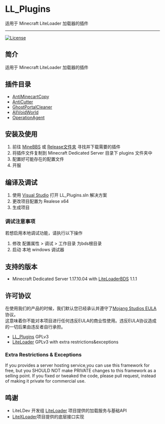 # LL_Plugins
适用于 Minecraft LiteLoader 加载器的插件

***

[![License](https://img.shields.io/badge/license-GPLv3-blue)](LICENSE)

## 简介
适用于 Minecraft LiteLoader 加载器的插件

## 插件目录
* [AntiMinecartCopy](AntiMinecartCopy#readme)
* [AntiCutter](AntiCutter#readme)
* [GhostPortalCleaner](CleanGhostPortal#readme)
* [AllVoidWorld](AllVoidWorld)
* [OperationAgent](OperationAgent#readme)

## 安装及使用
1. 前往 [MineBBS](https://www.minebbs.com/resources/authors/xiaoqch.21476/) 或 [Release文件夹](Release) 寻找并下载需要的插件
1. 将插件文件复制到 Minecraft Dedicated Server 目录下 plugins 文件夹中
2. 配置好可能存在的配置文件
3. 开服

## 编译及调试
1. 使用 [Visual Studio](https://visualstudio.microsoft.com/) 打开 LL_Plugins.sln 解决方案
2. 更改项目配置为 Realese x64
3. 生成项目

### 调试注意事项
若想启用本地调试功能，请执行以下操作
1. 修改 配置属性 > 调试 > 工作目录 为bds根目录
2. 启动 本地 windows 调试器


## 支持的版本
* Minecraft Dedicated Server 1.17.10.04 with [LiteLoaderBDS](https://www.minebbs.com/resources/liteloader.2059/) 1.1.1


## 许可协议
在使用我们的产品的时候，我们默认您已经承认并遵守了[Mojang Studios EULA](https://account.mojang.com/documents/minecraft_eula)协议。  
这意味着你不能对本项目进行任何违反EULA的商业性使用。违反EULA协议造成的一切后果由违反者自行承担。  

* [LL_Plugins](https://github.com/xiaoqch/LL_Plugins) GPLv3
* [LiteLoader](https://github.com/LiteLDev/LiteLoader) GPLv3 with extra restrictions&exceptions

### Extra Restrictions & Exceptions
If you provides a server hosting service,you can use this framework for free, but you SHOULD NOT make PRIVATE changes to this framework as a selling point. If you fixed or tweaked the code, please pull request, instead of making it private for commercial use. 

## 鸣谢
- LiteLDev 开发组 [LiteLoader](https://github.com/LiteLDev/LiteLoaderBDS) 项目提供的加载服务与基础API  
- [LiteXLoader](https://github.com/LiteLDev/LiteXLoader)项目提供的底层接口实现
